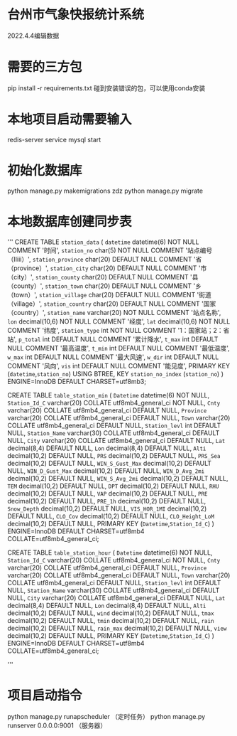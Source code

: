 # 台州市气象快报统计系统
2022.4.4编辑数据

# 需要的三方包
pip install -r requirements.txt
碰到安装错误的包，可以使用conda安装

# 本地项目启动需要输入
redis-server
service mysql start


# 初始化数据库
python manage.py makemigrations zdz
python manage.py migrate

# 本地数据库创建同步表
'''  CREATE TABLE `station_data` (
  `datetime` datetime(6) NOT NULL COMMENT '时间',
  `station_no` char(5) NOT NULL COMMENT '站点编号（IIiii）',
  `station_province` char(20) DEFAULT NULL COMMENT '省（province）',
  `station_city` char(20) DEFAULT NULL COMMENT '市（city）',
  `station_county` char(20) DEFAULT NULL COMMENT '县（county）',
  `station_town` char(20) DEFAULT NULL COMMENT '乡（town）',
  `station_village` char(20) DEFAULT NULL COMMENT '街道（village）',
  `station_country` char(20) DEFAULT NULL COMMENT '国家（country）',
  `station_name` varchar(20) NOT NULL COMMENT '站点名称',
  `lon` decimal(10,6) NOT NULL COMMENT '经度',
  `lat` decimal(10,6) NOT NULL COMMENT '纬度',
  `station_type` int NOT NULL COMMENT '1：国家站；2：省站',
  `p_total` int DEFAULT NULL COMMENT '累计降水',
  `t_max` int DEFAULT NULL COMMENT '最高温度',
  `t_min` int DEFAULT NULL COMMENT '最低温度',
  `w_max` int DEFAULT NULL COMMENT '最大风速',
  `w_dir` int DEFAULT NULL COMMENT '风向',
  `vis` int DEFAULT NULL COMMENT '能见度',
  PRIMARY KEY (`datetime`,`station_no`) USING BTREE,
  KEY `station_no_index` (`station_no`)
) ENGINE=InnoDB DEFAULT CHARSET=utf8mb3;

CREATE TABLE `table_station_min` (
  `Datetime` datetime(6) NOT NULL,
  `Station_Id_C` varchar(20) COLLATE utf8mb4_general_ci NOT NULL,
  `Cnty` varchar(20) COLLATE utf8mb4_general_ci DEFAULT NULL,
  `Province` varchar(20) COLLATE utf8mb4_general_ci DEFAULT NULL,
  `Town` varchar(20) COLLATE utf8mb4_general_ci DEFAULT NULL,
  `Station_levl` int DEFAULT NULL,
  `Station_Name` varchar(30) COLLATE utf8mb4_general_ci DEFAULT NULL,
  `City` varchar(20) COLLATE utf8mb4_general_ci DEFAULT NULL,
  `Lat` decimal(8,4) DEFAULT NULL,
  `Lon` decimal(8,4) DEFAULT NULL,
  `Alti` decimal(10,2) DEFAULT NULL,
  `PRS` decimal(10,2) DEFAULT NULL,
  `PRS_Sea` decimal(10,2) DEFAULT NULL,
  `WIN_S_Gust_Max` decimal(10,2) DEFAULT NULL,
  `WIN_D_Gust_Max` decimal(10,2) DEFAULT NULL,
  `WIN_D_Avg_2mi` decimal(10,2) DEFAULT NULL,
  `WIN_S_Avg_2mi` decimal(10,2) DEFAULT NULL,
  `TEM` decimal(10,2) DEFAULT NULL,
  `DPT` decimal(10,2) DEFAULT NULL,
  `RHU` decimal(10,2) DEFAULT NULL,
  `VAP` decimal(10,2) DEFAULT NULL,
  `PRE` decimal(10,2) DEFAULT NULL,
  `PRE_1h` decimal(10,2) DEFAULT NULL,
  `Snow_Depth` decimal(10,2) DEFAULT NULL,
  `VIS_HOR_1MI` decimal(10,2) DEFAULT NULL,
  `CLO_Cov` decimal(10,2) DEFAULT NULL,
  `CLO_Height_LoM` decimal(10,2) DEFAULT NULL,
  PRIMARY KEY (`Datetime`,`Station_Id_C`)
) ENGINE=InnoDB DEFAULT CHARSET=utf8mb4 COLLATE=utf8mb4_general_ci;


CREATE TABLE `table_station_hour` (
  `Datetime` datetime(6) NOT NULL,
  `Station_Id_C` varchar(20) COLLATE utf8mb4_general_ci NOT NULL,
  `Cnty` varchar(20) COLLATE utf8mb4_general_ci DEFAULT NULL,
  `Province` varchar(20) COLLATE utf8mb4_general_ci DEFAULT NULL,
  `Town` varchar(20) COLLATE utf8mb4_general_ci DEFAULT NULL,
  `Station_levl` int DEFAULT NULL,
  `Station_Name` varchar(30) COLLATE utf8mb4_general_ci DEFAULT NULL,
  `City` varchar(20) COLLATE utf8mb4_general_ci DEFAULT NULL,
  `Lat` decimal(8,4) DEFAULT NULL,
  `Lon` decimal(8,4) DEFAULT NULL,
  `Alti` decimal(10,2) DEFAULT NULL,
  `wind` decimal(10,2) DEFAULT NULL,
  `tmax` decimal(10,2) DEFAULT NULL,
  `tmin` decimal(10,2) DEFAULT NULL,
  `rain` decimal(10,2) DEFAULT NULL,
  `rain_max` decimal(10,2) DEFAULT NULL,
  `view` decimal(10,2) DEFAULT NULL,
  PRIMARY KEY (`Datetime`,`Station_Id_C`)
) ENGINE=InnoDB DEFAULT CHARSET=utf8mb4 COLLATE=utf8mb4_general_ci;

'''
# 项目启动指令
python manage.py runapscheduler （定时任务）
python manage.py runserver 0.0.0.0:9001 （服务器）


